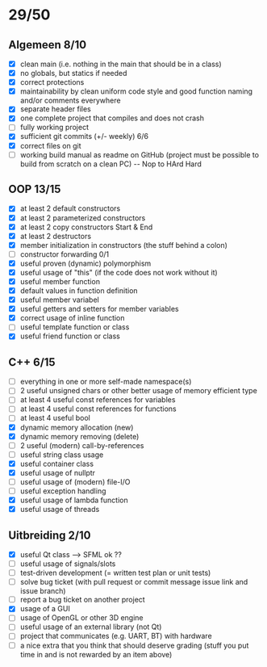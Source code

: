 
# 29/50

## Algemeen 8/10

- [x] clean main (i.e. nothing in the main that should be in a class)
- [x] no globals, but statics if needed
- [x] correct protections
- [x] maintainability by clean uniform code style and good function naming and/or comments everywhere
- [x] separate header files
- [x] one complete project that compiles and does not crash
- [ ] fully working project
- [x] sufficient git commits (+/- weekly)       6/6
- [x] correct files on git
- [ ] working build manual as readme on GitHub (project must be possible to build from scratch on a clean PC) -- Nop to HArd Hard

## OOP 13/15

- [x] at least 2 default constructors
- [x] at least 2 parameterized constructors    
- [x] at least 2 copy constructors  Start & End
- [x] at least 2 destructors
- [x] member initialization in constructors (the stuff behind a colon)
- [ ] constructor forwarding                    0/1
- [x] useful proven (dynamic) polymorphism
- [x] useful usage of "this" (if the code does not work without it)
- [x] useful member function
- [x] default values in function definition
- [x] useful member variabel
- [x] useful getters and setters for member variables
- [x] correct usage of inline function
- [ ] useful template function or class
- [x] useful friend function or class

## C++ 6/15

- [ ] everything in one or more self-made namespace(s)
- [ ] 2 useful unsigned chars or other better usage of memory efficient type
- [ ] at least 4 useful const references for variables
- [ ] at least 4 useful const references for functions
- [ ] at least 4 useful bool
- [x] dynamic memory allocation (new)
- [x] dynamic memory removing (delete)
- [ ] 2 useful (modern) call-by-references
- [ ] useful string class usage
- [x] useful container class
- [x] useful usage of nullptr
- [ ] useful usage of (modern) file-I/O
- [ ] useful exception handling
- [x] useful usage of lambda function
- [x] useful usage of threads

## Uitbreiding 2/10

- [x] useful Qt class --> SFML ok ??
- [ ] useful usage of signals/slots
- [ ] test-driven development (= written test plan or unit tests)
- [ ] solve bug ticket (with pull request or commit message issue link and issue branch)
- [ ] report a bug ticket on another project
- [x] usage of a GUI
- [ ] usage of OpenGL or other 3D engine
- [ ] useful usage of an external library (not Qt)
- [ ] project that communicates (e.g. UART, BT) with hardware
- [ ] a nice extra that you think that should deserve grading (stuff you put time in and is not rewarded by an item above)